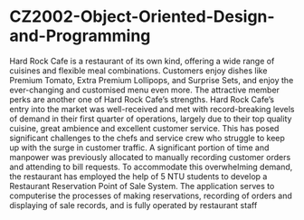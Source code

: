 # CZ2002-Object-Oriented-Design-and-Programming

Hard Rock Cafe is a restaurant of its own kind, offering a wide range of cuisines and flexible 
meal combinations. Customers enjoy dishes like Premium Tomato, Extra Premium Lollipops, 
and Surprise Sets, and enjoy the ever-changing and customised menu even more. The attractive 
member perks are another one of Hard Rock Cafe’s strengths. 
Hard Rock Cafe’s entry into the market was well-received and met with record-breaking levels 
of demand in their first quarter of operations, largely due to their top quality cuisine, great 
ambience and excellent customer service. This has posed significant challenges to the chefs and 
service crew who struggle to keep up with the surge in customer traffic. A significant portion of 
time and manpower was previously allocated to manually recording customer orders and 
attending to bill requests.
To accommodate this overwhelming demand, the restaurant has employed the help of 5 NTU 
students to develop a Restaurant Reservation Point of Sale System. The application serves to 
computerise the processes of making reservations, recording of orders and displaying of sale 
records, and is fully operated by restaurant staff
